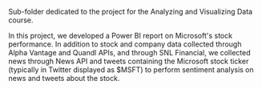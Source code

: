 Sub-folder dedicated to the project for the Analyzing and Visualizing Data course.

In this project, we developed a Power BI report on Microsoft's stock performance. In addition to stock and company data collected through Alpha Vantage and Quandl APIs, and through SNL Financial, we collected news through News API and tweets containing the Microsoft stock ticker (typically in Twitter displayed as $MSFT) to perform sentiment analysis on news and tweets about the stock.
